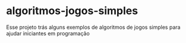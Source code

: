 # algoritmos-jogos-simples
Esse projeto trás alguns exemplos de algoritmos de jogos simples para ajudar iniciantes em programação
